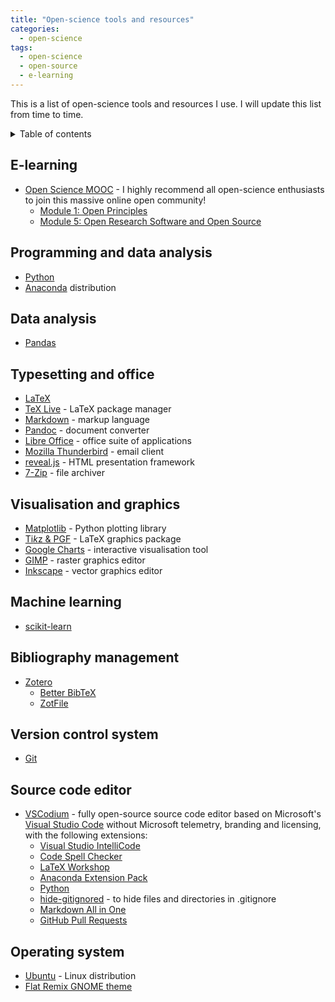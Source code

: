 ```yaml
---
title: "Open-science tools and resources"
categories:
  - open-science
tags:
  - open-science
  - open-source
  - e-learning
---
```


This is a list of open-science tools and resources I use. I will update this list from time to time.

<details markdown="1">
<summary>Table of contents</summary>

- [E-learning](#e-learning)
- [Programming and data analysis](#programming-and-data-analysis)
- [Data analysis](#data-analysis)
- [Typesetting and office](#typesetting-and-office)
- [Visualisation and graphics](#visualisation-and-graphics)
- [Machine learning](#machine-learning)
- [Bibliography management](#bibliography-management)
- [Version control system](#version-control-system)
- [Source code editor](#source-code-editor)
- [Operating system](#operating-system)

</details>

## E-learning

* [Open Science MOOC](https://opensciencemooc.eu/) - I highly recommend all open-science enthusiasts to join this massive online open community! 
  * [Module 1: Open Principles](https://eliademy.com/cert/51789a843b13a9e9fc1dd4b73003641a.html)
  * [Module 5: Open Research Software and Open Source](https://eliademy.com/catalog/catalog/product/view/sku/02d7338a7e)

## Programming and data analysis

* [Python](https://www.python.org/)
* [Anaconda](https://www.anaconda.com/) distribution

## Data analysis

* [Pandas](https://pandas.pydata.org/)

## Typesetting and office

* [LaTeX](https://www.latex-project.org/)
* [TeX Live](https://tug.org/texlive/) - LaTeX package manager
* [Markdown](https://daringfireball.net/projects/markdown/syntax) - markup language
* [Pandoc](https://pandoc.org/) - document converter
* [Libre Office](https://www.libreoffice.org/) - office suite of applications
* [Mozilla Thunderbird](https://www.thunderbird.net/) - email client
* [reveal.js](https://revealjs.com/) - HTML presentation framework
* [7-Zip](https://www.7-zip.org/) - file archiver

## Visualisation and graphics

* [Matplotlib](https://matplotlib.org/) - Python plotting library
* [Ti*k*z & PGF](https://ctan.org/pkg/pgf) - LaTeX graphics package
* [Google Charts](https://developers.google.com/chart/) - interactive visualisation tool
* [GIMP](https://www.gimp.org/) - raster graphics editor
* [Inkscape](https://inkscape.org/) - vector graphics editor

## Machine learning

* [scikit-learn](https://scikit-learn.org/) 

## Bibliography management

* [Zotero](https://www.zotero.org) 
  * [Better BibTeX](https://retorque.re/zotero-better-bibtex/)
  * [ZotFile](http://zotfile.com/)
  
## Version control system

* [Git](https://git-scm.com/) 

## Source code editor

* [VSCodium](https://vscodium.github.io/) - fully open-source source code editor based on Microsoft's [Visual Studio Code](https://code.visualstudio.com/) without Microsoft telemetry, branding and licensing, with the following extensions:
  * [Visual Studio IntelliCode](https://marketplace.visualstudio.com/items?itemName=VisualStudioExptTeam.vscodeintellicode)
  * [Code Spell Checker](https://marketplace.visualstudio.com/items?itemName=streetsidesoftware.code-spell-checker)
  * [LaTeX Workshop](https://marketplace.visualstudio.com/items?itemName=James-Yu.latex-workshop)
  * [Anaconda Extension Pack](https://marketplace.visualstudio.com/items?itemName=ms-python.anaconda-extension-pack)
  * [Python](https://marketplace.visualstudio.com/items?itemName=ms-python.python)
  * [hide-gitignored](https://marketplace.visualstudio.com/items?itemName=npxms.hide-gitignored) - to hide files and directories in .gitignore
  * [Markdown All in One](https://marketplace.visualstudio.com/itemdetails?itemName=yzhang.markdown-all-in-one) 
  * [GitHub Pull Requests](https://marketplace.visualstudio.com/items?itemName=GitHub.vscode-pull-request-github)
  
## Operating system

* [Ubuntu](https://www.ubuntu.com/) - Linux distribution
* [Flat Remix GNOME theme](https://drasite.com/flat-remix-gnome)